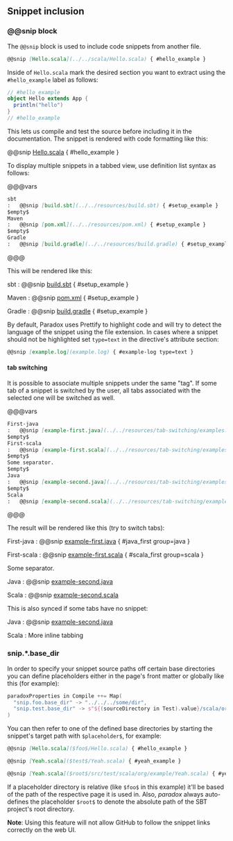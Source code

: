 Snippet inclusion
-----------------

### @@snip block

The `@@snip` block is used to include code snippets from another file.

```markdown
@@snip [Hello.scala](../../scala/Hello.scala) { #hello_example }
```

Inside of `Hello.scala` mark the desired section you want to extract using the `#hello_example` label as follows:

```scala
// #hello_example
object Hello extends App {
  println("hello")
}
// #hello_example
```

This lets us compile and test the source before including it in the documentation.
The snippet is rendered with code formatting like this:

@@snip [Hello.scala](../../scala/Hello.scala) { #hello_example }

To display multiple snippets in a tabbed view, use definition list syntax as follows:

@@@vars
```markdown
sbt
:   @@snip [build.sbt](../../resources/build.sbt) { #setup_example }
$empty$
Maven
:   @@snip [pom.xml](../../resources/pom.xml) { #setup_example }
$empty$
Gradle
:   @@snip [build.gradle](../../resources/build.gradle) { #setup_example }
```
@@@

This will be rendered like this:

sbt
:   @@snip [build.sbt](../../resources/build.sbt) { #setup_example }

Maven
:   @@snip [pom.xml](../../resources/pom.xml) { #setup_example }

Gradle
:   @@snip [build.gradle](../../resources/build.gradle) { #setup_example }

By default, Paradox uses Prettify to highlight code and will try to detect the
language of the snippet using the file extension. In cases where a snippet
should not be highlighted set `type=text` in the directive's attribute section:

```markdown
@@snip [example.log](example.log) { #example-log type=text }
```

#### tab switching

It is possible to associate multiple snippets under the same "tag". If some tab of a snippet is switched by the user, all tabs associated with the selected one will be switched as well.

@@@vars
```markdown
First-java
:   @@snip [example-first.java](../../resources/tab-switching/examples.java) { #java_first }
$empty$
First-scala
:   @@snip [example-first.scala](../../resources/tab-switching/examples.scala) { #scala_first }
$empty$
Some separator.
$empty$
Java
:   @@snip [example-second.java](../../resources/tab-switching/examples.java)
$empty$
Scala
:   @@snip [example-second.scala](../../resources/tab-switching/examples.scala)
```
@@@

The result will be rendered like this (try to switch tabs):

First-java
:   @@snip [example-first.java](../../resources/tab-switching/examples.java) { #java_first group=java }

First-scala
:   @@snip [example-first.scala](../../resources/tab-switching/examples.scala) { #scala_first group=scala }

Some separator.

Java
:   @@snip [example-second.java](../../resources/tab-switching/examples.java)

Scala
:   @@snip [example-second.scala](../../resources/tab-switching/examples.scala)

This is also synced if some tabs have no snippet:

Java
:   @@snip [example-second.java](../../resources/tab-switching/examples.java)

Scala
:   More inline tabbing

### snip.*.base_dir

In order to specify your snippet source paths off certain base directories you can define placeholders
either in the page's front matter or globally like this (for example):

```sbt
paradoxProperties in Compile ++= Map(
  "snip.foo.base_dir" -> "../../../some/dir",
  "snip.test.base_dir" -> s"${(sourceDirectory in Test).value}/scala/org/example"
)
```

You can then refer to one of the defined base directories by starting the snippet's target path with `$placeholder$`,
for example:

```markdown
@@snip [Hello.scala]($foo$/Hello.scala) { #hello_example }

@@snip [Yeah.scala]($test$/Yeah.scala) { #yeah_example }

@@snip [Yeah.scala]($root$/src/test/scala/org/example/Yeah.scala) { #yeah_example }
```

If a placeholder directory is relative (like `$foo$` in this example) it'll be based of the path of the respective page
it is used in. Also, *paradox* always auto-defines the placeholder `$root$` to denote the absolute path of the
SBT project's root directory.

**Note**: Using this feature will not allow GitHub to follow the snippet links correctly on the web UI.
